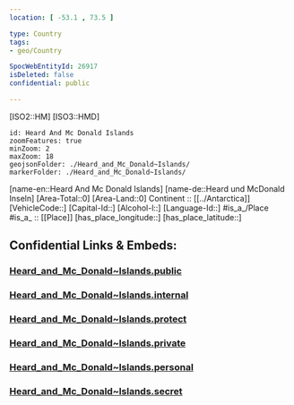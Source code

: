```yaml
---
location: [ -53.1 , 73.5 ] 

type: Country
tags:
- geo/Country

SpocWebEntityId: 26917
isDeleted: false
confidential: public

---
```

[ISO2::HM] 
[ISO3::HMD] 
```leaflet
id: Heard And Mc Donald Islands
zoomFeatures: true 
minZoom: 2 
maxZoom: 18
geojsonFolder: ./Heard_and_Mc_Donald~Islands/
markerFolder: ./Heard_and_Mc_Donald~Islands/
```

[name-en::Heard And Mc Donald Islands] 
[name-de::Heard und McDonald Inseln] 
[Area-Total::0] 
[Area-Land::0] 
Continent :: [[../Antarctica]]  
[VehicleCode::] 
[Capital-Id::] 
[Alcohol-l::] 
[Language-Id::] 
#is_a_/Place  
#is_a_ :: [[Place]] 
[has_place_longitude::] 
[has_place_latitude::] 


## Confidential Links & Embeds: 

### [Heard_and_Mc_Donald~Islands.public](/_public/\Earth\Continent\AntarcticaHeard_and_Mc_Donald~Islands.public.md) 

### [Heard_and_Mc_Donald~Islands.internal](/_internal/\Earth\Continent\AntarcticaHeard_and_Mc_Donald~Islands.internal.md) 

### [Heard_and_Mc_Donald~Islands.protect](/_protect/\Earth\Continent\AntarcticaHeard_and_Mc_Donald~Islands.protect.md) 

### [Heard_and_Mc_Donald~Islands.private](/_private/\Earth\Continent\AntarcticaHeard_and_Mc_Donald~Islands.private.md) 

### [Heard_and_Mc_Donald~Islands.personal](/_personal/\Earth\Continent\AntarcticaHeard_and_Mc_Donald~Islands.personal.md) 

### [Heard_and_Mc_Donald~Islands.secret](/_secret/\Earth\Continent\AntarcticaHeard_and_Mc_Donald~Islands.secret.md)

